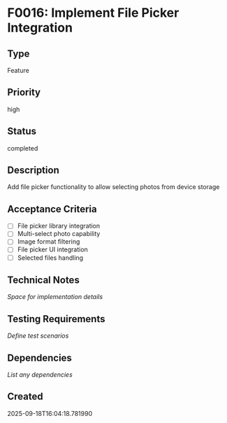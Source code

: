 # F0016: Implement File Picker Integration

## Type
Feature

## Priority
high

## Status
completed

## Description
Add file picker functionality to allow selecting photos from device storage

## Acceptance Criteria
- [ ] File picker library integration
- [ ] Multi-select photo capability
- [ ] Image format filtering
- [ ] File picker UI integration
- [ ] Selected files handling

## Technical Notes
_Space for implementation details_

## Testing Requirements
_Define test scenarios_

## Dependencies
_List any dependencies_

## Created
2025-09-18T16:04:18.781990
